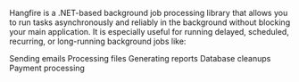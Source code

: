 Hangfire is a .NET-based background job processing library that allows you to run tasks asynchronously and reliably in the background without blocking your main application. It is especially useful for running delayed, scheduled, recurring, or long-running background jobs like:

Sending emails
Processing files
Generating reports
Database cleanups
Payment processing
